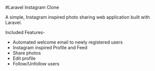 #Laravel Instagram Clone

A simple, Instagram inspired photo sharing web application built with Laravel.

Included Features-
- Automated welcome email to newly registered users
- Instagram inspired Profile and Feed
- Share photos
- Edit profile
- Follow/Unfollow users
